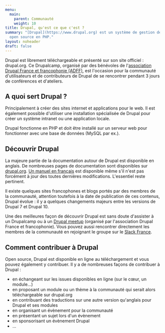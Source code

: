 ```yaml
---
menu:
  main:
    parent: Communauté
    weight: 10
title: Drupal, qu'est ce que c'est ?
summary: "[Drupal](https://www.drupal.org) est un système de gestion de contenu
  open source en PHP."
layout: noheader
draft: false
---
```

Drupal est librement téléchargeable et présenté sur son site officiel : drupal.org. Ce Drupalcamp, organisé par des bénévoles de l'[association Drupal France et francophonie (ADFF)](https://www.drupal.fr/), est l'occasion pour la communauté d'utilisateurs et de contributeurs de Drupal de se rencontrer pendant 3 jours de conférences et d'ateliers.

## A quoi sert Drupal ?

Principalement à créer des sites internet et applications pour le web. Il est également possible d'utiliser une installation spécialisée de Drupal pour créer un système intranet ou une application locale.

Drupal fonctionne en PHP et doit être installé sur un serveur web pour fonctionner avec une base de données (MySQL par ex.).

## Découvrir Drupal

La majeure partie de la documentation autour de Drupal est disponible en anglais. De nombreuses pages de documentation sont disponibles sur [drupal.org](https://www.drupal.org). [Un manuel en français](https://www.drupal.org/fr/docs/user_guide/fr/index.html) est disponible même s'il n'est pas forcément à jour des toutes dernières modifications. L'essentiel reste pertinent.

Il existe quelques sites francophones et blogs portés par des membres de la communauté, attention toutefois à la date de publication de ces contenus, Drupal évolue : il y a quelques changements majeurs entre les versions de Drupal 7 et Drupal 10.

Une des meilleures façon de découvrir Drupal est sans doute d'assister à un Drupalcamp ou à un [Drupal meetup](https://www.meetup.com/fr-FR/drupal-france-francophonie/) (organisé par l'association Drupal France et francophonie). Vous pouvez aussi rencontrer directement les membres de la communauté en rejoignant le groupe sur le [Slack France](https://drupalfrance.slack.com/join/shared_invite/enQtNzUwOTQ0NTYwMDA1LTI0NGM1ZTgzOWFhNWI3OWNiZTZhZDdkYjJmNjM1MWJlMDk0YzgwZWJjYTkyMjkxYWQ1YTkwMDZkOGEyMTIwYmU#/shared-invite/email).

## Comment contribuer à Drupal

Open source, Drupal est disponible en ligne au téléchargement et vous pouvez également y contribuer. Il y a de nombreuses façons de contribuer à Drupal : 

* en échangeant sur les issues disponibles en ligne (sur le cœur, un module...)
* en proposant un module ou un thème à la communauté qui serait alors téléchargeable sur drupal.org
* en contribuant des traductions sur une autre version qu'anglais pour Drupal et ses modules
* en organisant un évènement pour la communauté
* en présentant un sujet lors d'un évènement
* en sponsorisant un évènement Drupal
* ...
